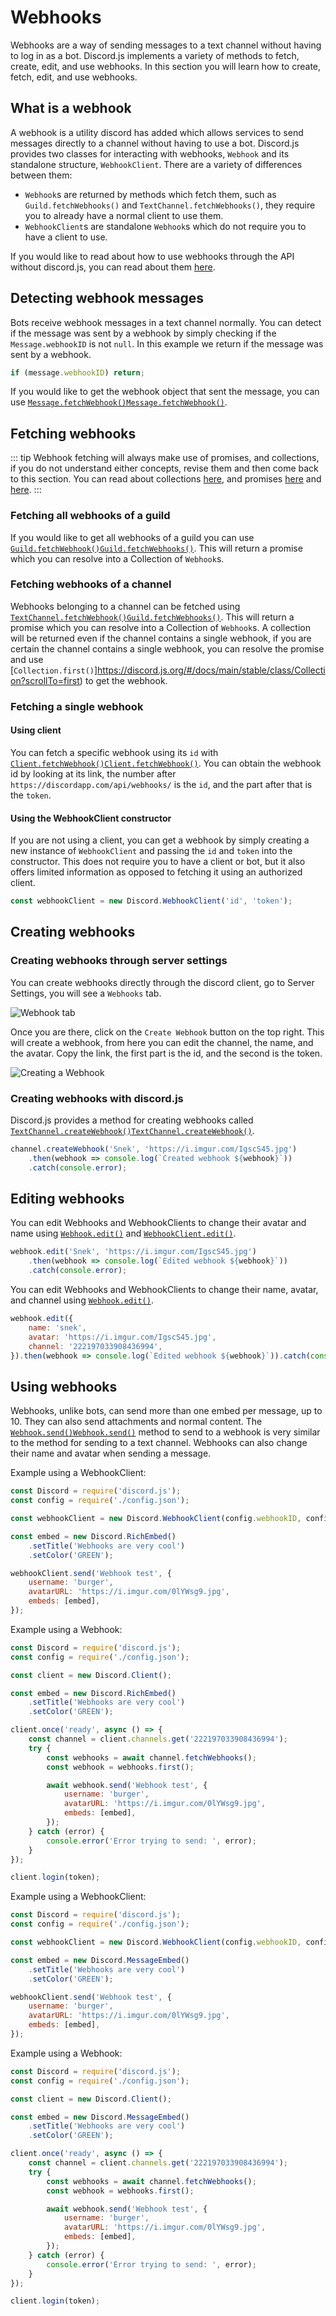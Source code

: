 # Webhooks

Webhooks are a way of sending messages to a text channel without having to log in as a bot. Discord.js implements a variety of methods to fetch, create, edit, and use webhooks. In this section you will learn how to create, fetch, edit, and use webhooks.

## What is a webhook

A webhook is a utility discord has added which allows services to send messages directly to a channel without having to use a bot. Discord.js provides two classes for interacting with webhooks, `Webhook` and its standalone structure, `WebhookClient`. There are a variety of differences between them:
- `Webhook`s are returned by methods which fetch them, such as `Guild.fetchWebhooks()` and `TextChannel.fetchWebhooks()`, they require you to already have a normal client to use them.
- `WebhookClient`s are standalone `Webhook`s which do not require you to have a client to use. 

If you would like to read about how to use webhooks through the API without discord.js, you can read about them [here](https://discordapp.com/developers/docs/resources/webhook).

## Detecting webhook messages

Bots receive webhook messages in a text channel normally. You can detect if the message was sent by a webhook by simply checking if the `Message.webhookID` is not `null`. In this example we return if the message was sent by a webhook.

```js
if (message.webhookID) return;
```

If you would like to get the webhook object that sent the message, you can use <branch version="11.x" inline>[`Message.fetchWebhook()`](https://discord.js.org/#/docs/main/stable/class/Message?scrollTo=fetchWebhook)</branch><branch version="12.x" inline>[`Message.fetchWebhook()`](https://discord.js.org/#/docs/main/master/class/Message?scrollTo=fetchWebhook)</branch>.

## Fetching webhooks

::: tip 
Webhook fetching will always make use of promises, and collections, if you do not understand either concepts, revise them and then come back to this section.  You can read about collections [here](/additional-info/collections.md), and promises [here](/additional-info/async-await.md) and [here](https://developer.mozilla.org/en-US/docs/Web/JavaScript/Guide/Using_promises).
:::

### Fetching all webhooks of a guild

If you would like to get all webhooks of a guild you can use <branch version="11.x" inline>[`Guild.fetchWebhook()`](https://discord.js.org/#/docs/main/stable/class/Guild?scrollTo=fetchWebhooks)</branch><branch version="12.x" inline>[`Guild.fetchWebhooks()`](https://discord.js.org/#/docs/main/master/class/Guild?scrollTo=fetchWebhooks)</branch>. This will return a promise which you can resolve into a Collection of `Webhook`s.

### Fetching webhooks of a channel

Webhooks belonging to a channel can be fetched using <branch version="11.x" inline>[`TextChannel.fetchWebhook()`](https://discord.js.org/#/docs/main/stable/class/TextChannel?scrollTo=fetchWebhooks)</branch><branch version="12.x" inline>[`Guild.fetchWebhooks()`](https://discord.js.org/#/docs/main/master/class/TextChannel?scrollTo=fetchWebhooks)</branch>. This will return a promise which you can resolve into a Collection of `Webhook`s. A collection will be returned even if the channel contains a single webhook, if you are certain the channel contains a single webhook, you can resolve the promise and use [`Collection.first()`]https://discord.js.org/#/docs/main/stable/class/Collection?scrollTo=first) to get the webhook.

### Fetching a single webhook

#### Using client

You can fetch a specific webhook using its `id` with <branch version="11.x" inline>[`Client.fetchWebhook()`](https://discord.js.org/#/docs/main/stable/class/Client?scrollTo=fetchWebhook)</branch><branch version="12.x" inline>[`Client.fetchWebhook()`](https://discord.js.org/#/docs/main/master/class/Client?scrollTo=fetchWebhook)</branch>. You can obtain the webhook id by looking at its link, the number after `https://discordapp.com/api/webhooks/` is the `id`, and the part after that is the `token`.

#### Using the WebhookClient constructor

If you are not using a client, you can get a webhook by simply creating a new instance of `WebhookClient` and passing the `id` and `token` into the constructor. This does not require you to have a client or bot, but it also offers limited information as opposed to fetching it using an authorized client.

```js
const webhookClient = new Discord.WebhookClient('id', 'token');
```

## Creating webhooks

### Creating webhooks through server settings

You can create webhooks directly through the discord client, go to Server Settings, you will see a `Webhooks` tab.

![Webhook tab](~@/images/creating-webhooks-1.png)

Once you are there, click on the `Create Webhook` button on the top right. This will create a webhook, from here you can edit the channel, the name, and the avatar. Copy the link, the first part is the id, and the second is the token.

![Creating a Webhook](~@/images/creating-webhooks-2.png)

### Creating webhooks with discord.js

Discord.js provides a method for creating webhooks called <branch version="11.x" inline>[`TextChannel.createWebhook()`](https://discord.js.org/#/docs/main/stable/class/TextChannel?scrollTo=createWebhook)</branch><branch version="12.x" inline>[`TextChannel.createWebhook()`](https://discord.js.org/#/docs/main/master/class/TextChannel?scrollTo=createWebhook)</branch>.

```js
channel.createWebhook('Snek', 'https://i.imgur.com/IgscS45.jpg')
	.then(webhook => console.log(`Created webhook ${webhook}`))
	.catch(console.error);
```

## Editing webhooks

<branch version="11.x">

You can edit Webhooks and WebhookClients to change their avatar and name using [`Webhook.edit()`](https://discord.js.org/#/docs/main/stable/class/Webhook?scrollTo=edit) and [`WebhookClient.edit()`](https://discord.js.org/#/docs/main/stable/class/WebhookClient?scrollTo=edit).

```js
webhook.edit('Snek', 'https://i.imgur.com/IgscS45.jpg')
	.then(webhook => console.log(`Edited webhook ${webhook}`))
	.catch(console.error);
```

</branch>
<branch version="12.x">

You can edit Webhooks and WebhookClients to change their name, avatar, and channel using [`Webhook.edit()`](https://discord.js.org/#/docs/main/master/class/Webhook?scrollTo=edit).

```js
webhook.edit({
	name: 'snek',
	avatar: 'https://i.imgur.com/IgscS45.jpg',
	channel: '222197033908436994',
}).then(webhook => console.log(`Edited webhook ${webhook}`)).catch(console.error);
```

</branch>

## Using webhooks

Webhooks, unlike bots, can send more than one embed per message, up to 10. They can also send attachments and normal content. The <branch version="11.x" inline> [`Webhook.send()`](https://discord.js.org/#/docs/main/stable/class/Webhook?scrollTo=send)</branch><branch version="12.x" inline>[`Webhook.send()`](https://discord.js.org/#/docs/main/master/class/Webhook?scrollTo=send)</branch> method to send to a webhook is very similar to the method for sending to a text channel. Webhooks can also change their name and avatar when sending a message.

<branch version="11.x">

Example using a WebhookClient:

```js
const Discord = require('discord.js');
const config = require('./config.json');

const webhookClient = new Discord.WebhookClient(config.webhookID, config.webhookToken);

const embed = new Discord.RichEmbed()
	.setTitle('Webhooks are very cool')
	.setColor('GREEN');

webhookClient.send('Webhook test', {
	username: 'burger',
	avatarURL: 'https://i.imgur.com/0lYWsg9.jpg',
	embeds: [embed],
});
```

Example using a Webhook:

```js
const Discord = require('discord.js');
const config = require('./config.json');

const client = new Discord.Client();

const embed = new Discord.RichEmbed()
	.setTitle('Webhooks are very cool')
	.setColor('GREEN');

client.once('ready', async () => {
	const channel = client.channels.get('222197033908436994');
	try {
		const webhooks = await channel.fetchWebhooks();
		const webhook = webhooks.first();

		await webhook.send('Webhook test', {
			username: 'burger',
			avatarURL: 'https://i.imgur.com/0lYWsg9.jpg',
			embeds: [embed],
		});
	} catch (error) {
		console.error('Error trying to send: ', error);
	}
});

client.login(token);
```

</branch>
<branch version="12.x">

Example using a WebhookClient:

```js
const Discord = require('discord.js');
const config = require('./config.json');

const webhookClient = new Discord.WebhookClient(config.webhookID, config.webhookToken);

const embed = new Discord.MessageEmbed()
	.setTitle('Webhooks are very cool')
	.setColor('GREEN');

webhookClient.send('Webhook test', {
	username: 'burger',
	avatarURL: 'https://i.imgur.com/0lYWsg9.jpg',
	embeds: [embed],
});
```

Example using a Webhook:

```js
const Discord = require('discord.js');
const config = require('./config.json');

const client = new Discord.Client();

const embed = new Discord.MessageEmbed()
	.setTitle('Webhooks are very cool')
	.setColor('GREEN');

client.once('ready', async () => {
	const channel = client.channels.get('222197033908436994');
	try {
		const webhooks = await channel.fetchWebhooks();
		const webhook = webhooks.first();

		await webhook.send('Webhook test', {
			username: 'burger',
			avatarURL: 'https://i.imgur.com/0lYWsg9.jpg',
			embeds: [embed],
		});
	} catch (error) {
		console.error('Error trying to send: ', error);
	}
});

client.login(token);
```
</branch>

